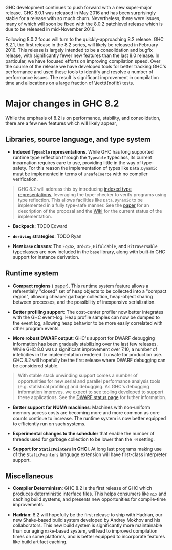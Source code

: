 
GHC development continues to push forward with a new super-major release.
GHC 8.0.1 was released in May 2016 and has been surprisingly stable for a
release with so much churn. Nevertheless, there were issues, many of which will
soon be fixed with the 8.0.2 patchlevel release which is due to be released in
mid-November 2016.


Following 8.0.2 focus will turn to the quickly-approaching 8.2 release.
GHC 8.2.1, the first release in the 8.2 series, will likely be released in
February 2016. This release is largely intended to be a consolidation and bugfix
release, with significantly fewer new features than the last 8.0 release.
In particular, we have focused efforts on improving compilation speed.
Over the course of the release we have developed tools for
better tracking GHC's performance and used these tools to identify and resolve a
number of performance issues. The result is significant improvement in
compilation time and allocations on a large fraction of \\texttt{nofib} tests.

# Major changes in GHC 8.2


While the emphasis of 8.2 is on performance, stability, and consolidation,
there are a few new features which will likely appear,

## Libraries, source language, and type system

- **Indexed `Typeable` representations**. While GHC has long supported runtime type reflection through the `Typeable` typeclass, its current incarnation requires care to use, providing little in the way of type-safety. For this reason the implementation of types like `Data.Dynamic` must be implemented in terms of `unsafeCoerce` with no compiler verification.

>
> GHC 8.2 will address this by introducing [indexed type representations](typeable), leveraging the type-checker to verify programs using type reflection. This allows facilities like `Data.Dynamic` to be implemented in a fully type-safe manner. See the [ paper](http://research.microsoft.com/en-us/um/people/simonpj/papers/haskell-dynamic/) for an description of the proposal and the [ Wiki](https://ghc.haskell.org/trac/ghc/wiki/Typeable/BenGamari) for the current status of the implementation.

- **Backpack**: TODO Edward

- **`deriving` strategies**: TODO Ryan

- **New `base` classes**: The `Eq<n>`, `Ord<n>`, `Bifoldable`, and `Bitraversable` typeclasses are now included in the `base` library, along with built-in GHC support for instance derivation.

## Runtime system

- **Compact regions** ([ paper](http://ezyang.com/papers/ezyang15-cnf.pdf)). This runtime system feature allows a referentially "closed" set of heap objects to be collected into a "compact region", allowing cheaper garbage collection, heap-object sharing between processes, and the possibility of inexpensive serialization.

- **Better profiling support**: The cost-center profiler now better integrates with the GHC event-log. Heap profile samples can now be dumped to the event log, allowing heap behavior to be more easily correlated with other program events.

- **More robust DWARF output**: GHC's support for DWARF debugging information has been gradually stabilizing over the last few releases. While GHC 8.0 was a significant improvement over 7.10, a number of infelicities in the implementation rendered it unsafe for production use. GHC 8.2 will hopefully be the first release where DWARF debugging can be considered stable.

>
> With stable stack unwinding support comes a number of opportunities for new serial and parallel performance analysis tools (e.g. statistical profiling) and debugging. As GHC's debugging information improves, we expect to see tooling developed to support these applications. See the [ DWARF status page](https://ghc.haskell.org/trac/ghc/wiki/DWARF/80Status) for futher information.

- **Better support for NUMA machines**: Machines with non-uniform memory access costs are becoming more and more common as core counts continue to increase. The runtime system is now better equipped to efficiently run on such systems.

- **Experimental changes to the scheduler** that enable the number of threads used for garbage collection to be lower than the `-N` setting.

- **Support for `StaticPointers` in GHCi**. At long last programs making use of the `StaticPointers` language extension will have first-class interpreter support.

## Miscellaneous

- **Compiler Determinism**: GHC 8.2 is the first release of GHC which produces deterministic interface files. This helps consumers like `nix` and caching build systems, and presents new opportunities for compile-time improvements.

- **Hadrian**: 8.2 will hopefully be the first release to ship with Hadrian, our new Shake-based build system developed by Andrey Mokhov and his collaborators. This new build system is significantly more maintainable than our aging `make`-based system, will lead to improved compilation times on some platforms, and is better equipped to incorporate features like build artifact caching.

